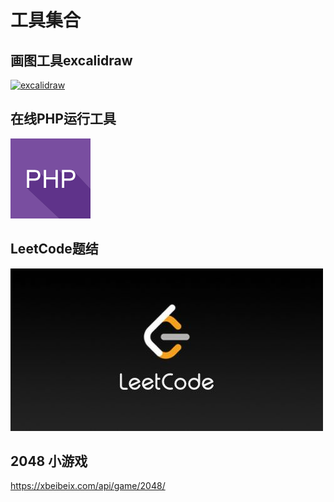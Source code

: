 # 工具集合


## 画图工具excalidraw

[![excalidraw](./excalidraw.ico)](https://excalidraw.com/)


## 在线PHP运行工具

[![在线PHP运行工具](php.png)](https://c.runoob.com/compile)


## LeetCode题结

[![LeetCode题结](./leetcode.jpeg)](https://leetcode-solution-leetcode-pp.gitbook.io/leetcode-solution/)

## 2048 小游戏

https://xbeibeix.com/api/game/2048/

